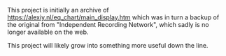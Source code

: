 This project is initially an archive of https://alexiy.nl/eq_chart/main_display.htm which was in turn a backup of
the original from "Independent Recording Network", which sadly is no longer available on the web.

This project will likely grow into something more useful down the line.
